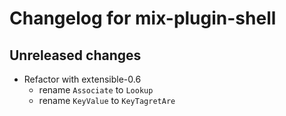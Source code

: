 # Changelog for mix-plugin-shell

## Unreleased changes

- Refactor with extensible-0.6
  - rename `Associate` to `Lookup`
  - rename `KeyValue` to `KeyTagretAre`
